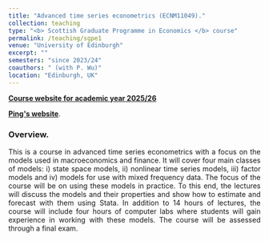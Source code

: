 ```yaml
---
title: "Advanced time series econometrics (ECNM11049)."
collection: teaching
type: "<b> Scottish Graduate Programme in Economics </b> course"
permalink: /teaching/sgpe1
venue: "University of Edinburgh"
excerpt: ""
semesters: "since 2023/24"
coauthors: " (with P. Wu)"
location: "Edinburgh, UK"
---
```


[**Course website for academic year 2025/26**](https://nhauzenb.github.io/SGPE-ECNM11049/)

[**Ping's website**](https://pingwu.org).

### Overview.
<p align="justify"> This is a course in advanced time series econometrics with a focus on the models used in macroeconomics and finance. It will cover four main classes of models: i) state space models, ii) nonlinear time series models, iii) factor models and iv) models for use with mixed frequency data. The focus of the course will be on using these models in practice. To this end, the lectures will discuss the models and their properties and show how to estimate and forecast with them using Stata. In addition to 14 hours of lectures, the course will include four hours of computer labs where students will gain experience in working with these models. The course will be assessed through a final exam.
 </p>
